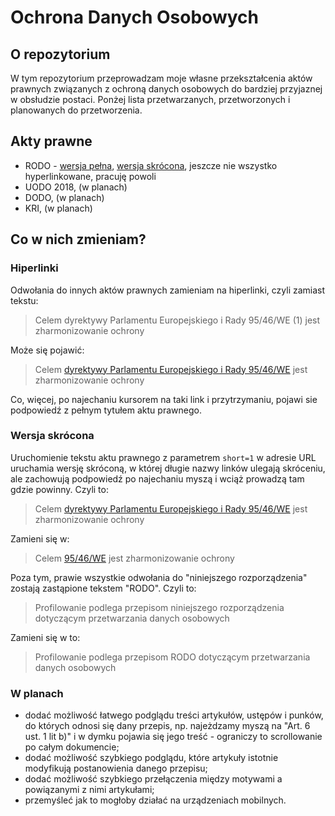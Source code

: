 # Ochrona Danych Osobowych

## O repozytorium

W tym repozytorium przeprowadzam moje własne przekształcenia aktów prawnych związanych z ochroną danych osobowych do bardziej przyjaznej w obsłudzie postaci. Ponżej lista przetwarzanych, przetworzonych i planowanych do przetworzenia.

## Akty prawne

* RODO - [wersja pełna](http://grzegorzkowalski.pl/ochrona-danych-osobowych/rodo.php), [wersja skrócona](http://grzegorzkowalski.pl/ochrona-danych-osobowych/rodo.php?short=1), jeszcze nie wszystko hyperlinkowane, pracuję powoli
* UODO 2018, (w planach)
* DODO, (w planach)
* KRI, (w planach)

## Co w nich zmieniam?

### Hiperlinki

Odwołania do innych aktów prawnych zamieniam na hiperlinki, czyli zamiast tekstu:

> Celem dyrektywy Parlamentu Europejskiego i Rady 95/46/WE (1) jest zharmonizowanie ochrony

Może się pojawić:

> Celem [dyrektywy Parlamentu Europejskiego i Rady 95/46/WE](https://eur-lex.europa.eu/legal-content/PL/TXT/?uri=OJ:L:1995:281:TOC) jest zharmonizowanie ochrony

Co, więcej, po najechaniu kursorem na taki link i przytrzymaniu, pojawi sie podpowiedź z pełnym tytułem aktu prawnego.

### Wersja skrócona

Uruchomienie tekstu aktu prawnego z parametrem `short=1` w adresie URL uruchamia wersję skróconą, w której długie nazwy linków ulegają skróceniu, ale zachowują podpowiedź po najechaniu myszą i wciąż prowadzą tam gdzie powinny. Czyli to:

> Celem [dyrektywy Parlamentu Europejskiego i Rady 95/46/WE](https://eur-lex.europa.eu/legal-content/PL/TXT/?uri=OJ:L:1995:281:TOC) jest zharmonizowanie ochrony

Zamieni się w:

> Celem [95/46/WE](https://eur-lex.europa.eu/legal-content/PL/TXT/?uri=OJ:L:1995:281:TOC) jest zharmonizowanie ochrony

Poza tym, prawie wszystkie odwołania do "niniejszego rozporządzenia" zostają zastąpione tekstem "RODO". Czyli to:

> Profilowanie podlega przepisom niniejszego rozporządzenia dotyczącym przetwarzania danych osobowych

Zamieni się w to:

> Profilowanie podlega przepisom RODO dotyczącym przetwarzania danych osobowych

### W planach

* dodać możliwość łatwego podglądu treści artykułów, ustępów i punków, do których odnosi się dany przepis, np. najeżdzamy myszą na "Art. 6 ust. 1 lit b)" i w dymku pojawia się jego treść - ograniczy to scrollowanie po całym dokumencie;
* dodać możliwość szybkiego podglądu, które artykuły istotnie modyfikują postanowienia danego przepisu;
* dodać możliwość szybkiego przełączenia między motywami a powiązanymi z nimi artykułami;
* przemyśleć jak to mogłoby działać na urządzeniach mobilnych.
